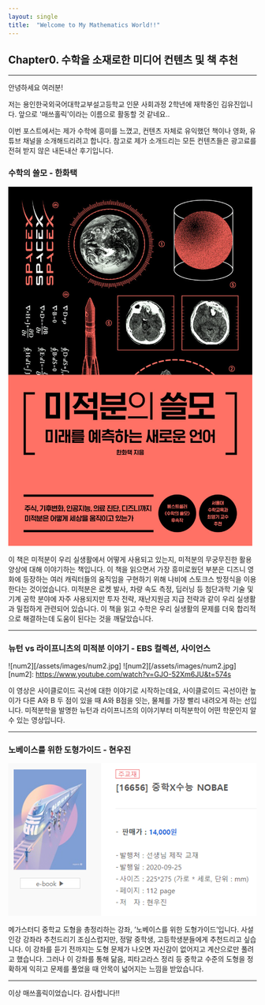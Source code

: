 ```yaml
---
layout: single
title:  "Welcome to My Mathematics World!!"
---
```


##  Chapter0. 수학을 소재로한 미디어 컨텐츠 및 책 추천

---

안녕하세요 여러분!

저는 용인한국외국어대학교부설고등학교 인문 사회과정 2학년에 재학중인 김유진입니다. 앞으로 '매쓰홀릭'이라는 이름으로 활동할 것 같네요..

이번 포스트에서는 제가 수학에 흥미를 느꼈고, 컨텐츠 자체로 유익했던 책이나 영화, 유튜브 채널을 소개해드리려고 합니다. 참고로 제가 소개드리는 모든 컨텐츠들은 광고료를 전혀 받지 않은 내돈내산 후기입니다. 


### 수학의 쓸모 - 한화택
![book,1](/assets/images/book,1.jpg)

이 책은 미적분이 우리 실생활에서 어떻게 사용되고 있는지, 미적분의 무궁무진한 활용 양상에 대해 이야기하는 책입니다. 이 책을 읽으면서 가장 흥미로웠던 부분은 디즈니 영화에 등장하는 여러 캐릭터들의 움직임을 구현하기 위해 나비에 스토크스 방정식을 이용한다는 것이었습니다. 미적분은 로켓 발사, 차량 속도 측정, 딥러닝 등 첨단과학 기술 및 기계 공학 분야에 자주 사용되지만 투자 전략, 재난지원금 지급 전략과 같이 우리 실생활과 밀접하게 관련되어 있습니다. 이 책을 읽고 수학은 우리 실생활의 문제를 더욱 합리적으로 해결하는데 도움이 된다는 것을 깨달았습니다. 

---

### 뉴턴 vs 라이프니츠의 미적분 이야기 - EBS 컬렉션, 사이언스
![num2][/assets/images/num2.jpg]
![num2][/assets/images/num2.jpg]
[num2]:
https://www.youtube.com/watch?v=GJO-52Xm6JU&t=574s

이 영상은 사이클로이드 곡선에 대한 이야기로 시작하는데요, 사이클로이드 곡선이란 높이가 다른 A와 B 두 점이 있을 때 A와 B점을 잇는, 물체를 가장 빨리 내려오게 하는 선입니다. 미적분학을 발명한 뉴턴과 라이프니츠의 이야기부터 미적분학이 어떤 학문인지 알 수 있는 영상입니다. 

---

### 노베이스를 위한 도형가이드 - 현우진
![num3](/assets/images/num3.jpg)

메가스터디 중학교 도형을 총정리하는 강좌, ’노베이스를 위한 도형가이드’입니다. 사설 인강 강좌라 추천드리기 조심스럽지만, 정말 중학생, 고등학생분들에게 추천드리고 싶습니다. 이 강좌를 듣기 전까지는 도형 문제가 나오면 자신감이 없어지고 계산으로만 풀려고 했습니다. 그러나 이 강좌를 통해 닮음, 피타고라스 정리 등 중학교 수준의 도형을 정확하게 익히고 문제를 풀었을 때 안목이 넓어지는 느낌을 받았습니다.

---

이상 매쓰홀릭이었습니다. 감사합니다!! 
